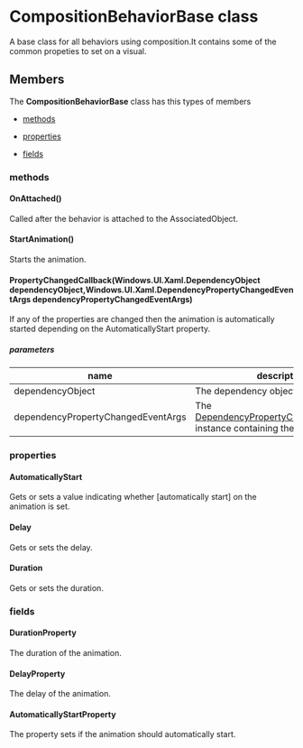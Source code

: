 
# CompositionBehaviorBase class

A base class for all behaviors using composition.It contains some of the common propeties to set on a visual.

## Members

The **CompositionBehaviorBase** class has this types of members

* [methods](#methods)

* [properties](#properties)

* [fields](#fields)

### methods

#### OnAttached()

Called after the behavior is attached to the AssociatedObject.

#### StartAnimation()

Starts the animation.

#### PropertyChangedCallback(Windows.UI.Xaml.DependencyObject dependencyObject,Windows.UI.Xaml.DependencyPropertyChangedEventArgs dependencyPropertyChangedEventArgs)

If any of the properties are changed then the animation is automatically started depending on the AutomaticallyStart property.

##### parameters



| name | description | type || --- | --- | --- || dependencyObject | The dependency object. | Windows.UI.Xaml.DependencyObject || dependencyPropertyChangedEventArgs | The [DependencyPropertyChangedEventArgs](https://msdn.microsoft.com/library/windows/apps/Windows.UI.Xaml.DependencyPropertyChangedEventArgs) instance containing the event data. | Windows.UI.Xaml.DependencyPropertyChangedEventArgs |
### properties

#### AutomaticallyStart

Gets or sets a value indicating whether [automatically start] on the animation is set.

#### Delay

Gets or sets the delay.

#### Duration

Gets or sets the duration.

### fields

#### DurationProperty

The duration of the animation.

#### DelayProperty

The delay of the animation.

#### AutomaticallyStartProperty

The property sets if the animation should automatically start.
